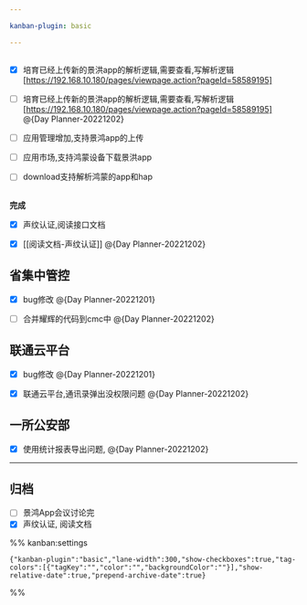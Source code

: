 ```yaml
---

kanban-plugin: basic

---
```


## 

- [x] 培育已经上传新的景洪app的解析逻辑,需要查看,写解析逻辑[https://192.168.10.180/pages/viewpage.action?pageId=58589195]
- [ ] 培育已经上传新的景洪app的解析逻辑,需要查看,写解析逻辑[https://192.168.10.180/pages/viewpage.action?pageId=58589195] @{Day Planner-20221202}
- [ ] 应用管理增加,支持景鸿app的上传
- [ ] 应用市场,支持鸿蒙设备下载景洪app
- [ ] download支持解析鸿蒙的app和hap


## 

**完成**
- [x] 声纹认证,阅读接口文档
- [x] [[阅读文档-声纹认证]] @{Day Planner-20221202}


## 省集中管控

- [x] bug修改 @{Day Planner-20221201}
- [ ] 合并耀辉的代码到cmc中 @{Day Planner-20221202}


## 联通云平台

- [x] bug修改 @{Day Planner-20221201}
- [x] 联通云平台,通讯录弹出没权限问题 @{Day Planner-20221202}


## 一所公安部

- [x] 使用统计报表导出问题, @{Day Planner-20221202}


***

## 归档

- [ ] 景鸿App会议讨论完
- [x] 声纹认证, 阅读文档

%% kanban:settings
```
{"kanban-plugin":"basic","lane-width":300,"show-checkboxes":true,"tag-colors":[{"tagKey":"","color":"","backgroundColor":""}],"show-relative-date":true,"prepend-archive-date":true}
```
%%